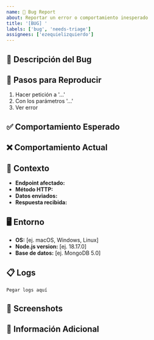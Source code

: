 ```yaml
---
name: 🐛 Bug Report
about: Reportar un error o comportamiento inesperado
title: '[BUG] '
labels: ['bug', 'needs-triage']
assignees: ['ezequielizquierdo']
---
```


## 🐛 Descripción del Bug
<!-- Una descripción clara y concisa del bug -->

## 🔄 Pasos para Reproducir
<!-- Pasos para reproducir el comportamiento -->
1. Hacer petición a '...'
2. Con los parámetros '...'
3. Ver error

## ✅ Comportamiento Esperado
<!-- Descripción clara de lo que esperabas que pasara -->

## ❌ Comportamiento Actual
<!-- Descripción clara de lo que está pasando -->

## 📱 Contexto
<!-- Información adicional sobre el contexto -->
- **Endpoint afectado:** 
- **Método HTTP:** 
- **Datos enviados:** 
- **Respuesta recibida:** 

## 🖥️ Entorno
- **OS:** [ej. macOS, Windows, Linux]
- **Node.js version:** [ej. 18.17.0]
- **Base de datos:** [ej. MongoDB 5.0]

## 📋 Logs
<!-- Si tienes logs de error, pégalos aquí -->
```
Pegar logs aquí
```

## 📸 Screenshots
<!-- Si aplica, agrega screenshots para ayudar a explicar el problema -->

## 🔗 Información Adicional
<!-- Cualquier otra información sobre el problema -->
